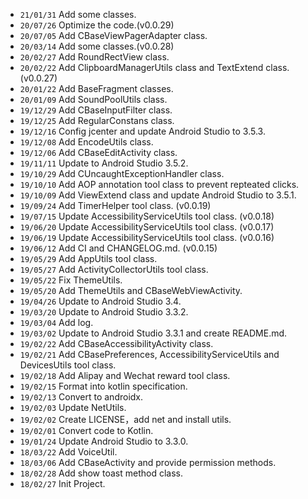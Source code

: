 * `21/01/31` Add some classes.
* `20/07/26` Optimize the code.(v0.0.29)
* `20/07/05` Add CBaseViewPagerAdapter class.
* `20/03/14` Add some classes.(v0.0.28)
* `20/02/27` Add RoundRectView class.
* `20/02/22` Add ClipboardManagerUtils class and TextExtend class.(v0.0.27)
* `20/01/22` Add BaseFragment classes.
* `20/01/09` Add SoundPoolUtils class.
* `19/12/29` Add CBaseInputFilter class.
* `19/12/25` Add RegularConstans class.
* `19/12/16` Config jcenter and update Android Studio to 3.5.3.
* `19/12/08` Add EncodeUtils class. 
* `19/12/06` Add CBaseEditActivity class. 
* `19/11/11` Update to Android Studio 3.5.2. 
* `19/10/29` Add CUncaughtExceptionHandler class. 
* `19/10/10` Add AOP annotation tool class to prevent repteated clicks. 
* `19/10/09` Add ViewExtend class and update Android Studio to 3.5.1. 
* `19/09/24` Add TimerHelper tool class. (v0.0.19)
* `19/07/15` Update AccessibilityServiceUtils tool class. (v0.0.18)
* `19/06/20` Update AccessibilityServiceUtils tool class. (v0.0.17)
* `19/06/19` Update AccessibilityServiceUtils tool class. (v0.0.16)
* `19/06/12` Add CI and CHANGELOG.md. (v0.0.15)
* `19/05/29` Add AppUtils tool class.
* `19/05/27` Add ActivityCollectorUtils tool class.
* `19/05/22` Fix ThemeUtils.
* `19/05/20` Add ThemeUtils and CBaseWebViewActivity.
* `19/04/26` Update to Android Studio 3.4.
* `19/03/20` Update to Android Studio 3.3.2.
* `19/03/04` Add log.
* `19/03/02` Update to Android Studio 3.3.1 and create README.md.
* `19/02/22` Add CBaseAccessibilityActivity class.
* `19/02/21` Add CBasePreferences, AccessibilityServiceUtils and DevicesUtils tool class.
* `19/02/18` Add Alipay and Wechat reward tool class.
* `19/02/15` Format into kotlin specification.
* `19/02/13` Convert to androidx.
* `19/02/03` Update NetUtils.
* `19/02/02` Create LICENSE，add net and install utils.
* `19/02/01` Convert code to Kotlin.
* `19/01/24` Update Android Studio to 3.3.0.
* `18/03/22` Add VoiceUtil.
* `18/03/06` Add CBaseActivity and provide permission methods.
* `18/02/28` Add show toast method class.
* `18/02/27` Init Project.
